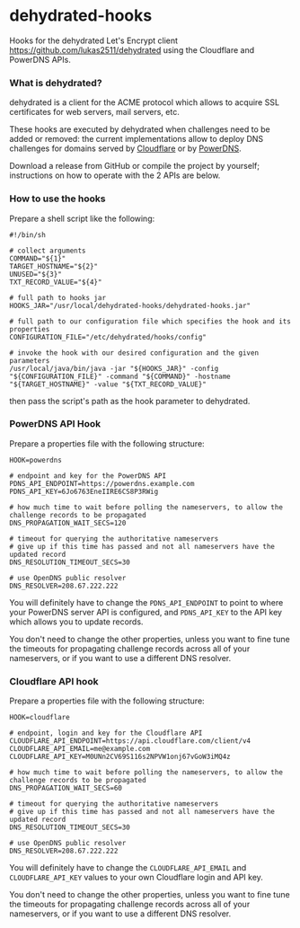 # dehydrated-hooks
Hooks for the dehydrated Let's Encrypt client https://github.com/lukas2511/dehydrated using the Cloudflare and PowerDNS APIs.


### What is dehydrated?

dehydrated is a client for the ACME protocol which allows to acquire SSL certificates for web servers, mail servers, etc.

These hooks are executed by dehydrated when challenges need to be added or removed: the current implementations allow to deploy DNS challenges for domains served by [Cloudflare](https://api.cloudflare.com/) or by [PowerDNS](https://doc.powerdns.com/authoritative/http-api/index.html).

Download a release from GitHub or compile the project by yourself; instructions on how to operate with the 2 APIs are below.


### How to use the hooks

Prepare a shell script like the following:

```
#!/bin/sh

# collect arguments
COMMAND="${1}"
TARGET_HOSTNAME="${2}"
UNUSED="${3}"
TXT_RECORD_VALUE="${4}"

# full path to hooks jar
HOOKS_JAR="/usr/local/dehydrated-hooks/dehydrated-hooks.jar"

# full path to our configuration file which specifies the hook and its properties
CONFIGURATION_FILE="/etc/dehydrated/hooks/config"

# invoke the hook with our desired configuration and the given parameters
/usr/local/java/bin/java -jar "${HOOKS_JAR}" -config "${CONFIGURATION_FILE}" -command "${COMMAND}" -hostname "${TARGET_HOSTNAME}" -value "${TXT_RECORD_VALUE}"

```

then pass the script's path as the hook parameter to dehydrated.

### PowerDNS API Hook

Prepare a properties file with the following structure:

```
HOOK=powerdns

# endpoint and key for the PowerDNS API
PDNS_API_ENDPOINT=https://powerdns.example.com
PDNS_API_KEY=6Jo6763EneIIRE6CS8P3RWig

# how much time to wait before polling the nameservers, to allow the challenge records to be propagated
DNS_PROPAGATION_WAIT_SECS=120

# timeout for querying the authoritative nameservers
# give up if this time has passed and not all nameservers have the updated record
DNS_RESOLUTION_TIMEOUT_SECS=30

# use OpenDNS public resolver
DNS_RESOLVER=208.67.222.222
```

You will definitely have to change the `PDNS_API_ENDPOINT` to point to where your PowerDNS server API is configured, and `PDNS_API_KEY` to the API key which allows you to update records.

You don't need to change the other properties, unless you want to fine tune the timeouts for propagating challenge records across all of your nameservers, or if you want to use a different DNS resolver.


### Cloudflare API hook

Prepare a properties file with the following structure:

```
HOOK=cloudflare

# endpoint, login and key for the Cloudflare API
CLOUDFLARE_API_ENDPOINT=https://api.cloudflare.com/client/v4
CLOUDFLARE_API_EMAIL=me@example.com
CLOUDFLARE_API_KEY=M0UNn2CV69S116s2NPVW1onj67vGoW3iMQ4z

# how much time to wait before polling the nameservers, to allow the challenge records to be propagated
DNS_PROPAGATION_WAIT_SECS=60

# timeout for querying the authoritative nameservers
# give up if this time has passed and not all nameservers have the updated record
DNS_RESOLUTION_TIMEOUT_SECS=30

# use OpenDNS public resolver
DNS_RESOLVER=208.67.222.222
```

You will definitely have to change the `CLOUDFLARE_API_EMAIL` and `CLOUDFLARE_API_KEY` values to your own Cloudflare login and API key.

You don't need to change the other properties, unless you want to fine tune the timeouts for propagating challenge records across all of your nameservers, or if you want to use a different DNS resolver.
